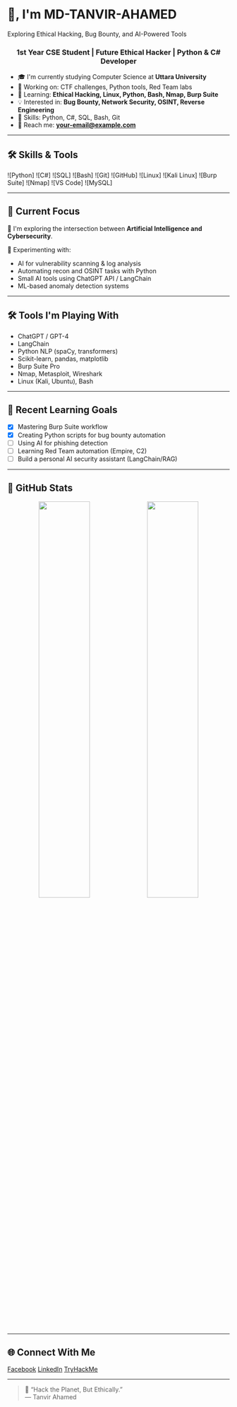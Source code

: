 # 👋, I'm MD-TANVIR-AHAMED
Exploring Ethical Hacking, Bug Bounty, and AI-Powered Tools

<h3 align="center">1st Year CSE Student | Future Ethical Hacker | Python & C# Developer</h3>

 

- 🎓 I'm currently studying Computer Science at **Uttara University**
- 🚀 Working on: CTF challenges, Python tools, Red Team labs
- 🌱 Learning: **Ethical Hacking, Linux, Python, Bash, Nmap, Burp Suite**
- 💡 Interested in: **Bug Bounty, Network Security, OSINT, Reverse Engineering**
- 🧠 Skills: Python, C#, SQL, Bash, Git
- 📢 Reach me: **your-email@example.com**

---

## 🛠️ Skills & Tools

![Python] 
![C#] 
![SQL] 
![Bash] 
![Git] 
![GitHub] 
![Linux] 
![Kali Linux] 
![Burp Suite] 
![Nmap] 
![VS Code] 
![MySQL] 

---

## 🧰 Current Focus

🚀 I'm exploring the intersection between **Artificial Intelligence and Cybersecurity**.

🧠 Experimenting with:
- AI for vulnerability scanning & log analysis
- Automating recon and OSINT tasks with Python
- Small AI tools using ChatGPT API / LangChain
- ML-based anomaly detection systems

---

## 🛠️ Tools I'm Playing With

- ChatGPT / GPT-4
- LangChain
- Python NLP (spaCy, transformers)
- Scikit-learn, pandas, matplotlib
- Burp Suite Pro
- Nmap, Metasploit, Wireshark
- Linux (Kali, Ubuntu), Bash

---

## 📘 Recent Learning Goals

- [x] Mastering Burp Suite workflow
- [x] Creating Python scripts for bug bounty automation
- [ ] Using AI for phishing detection
- [ ] Learning Red Team automation (Empire, C2)
- [ ] Build a personal AI security assistant (LangChain/RAG)

---

## 🔮 GitHub Stats

<p align="center">
  <img src="https://github-readme-stats.vercel.app/api?username=mdtanvirahamed&show_icons=true&theme=tokyonight" width="48%" />
  <img src="https://github-readme-stats.vercel.app/api/top-langs/?username=mdtanvirahamed&layout=compact&theme=tokyonight" width="48%" />
</p>

---

## 🌐 Connect With Me

[Facebook](https://www.facebook.com/TanvirLuxe)
[LinkedIn](https://www.linkedin.com/in/md-tanvir-ahamed-2aa110318)
[TryHackMe](https://tryhackme.com/p/tanvir54030)

---

> 🧠 “Hack the Planet, But Ethically.”  
> — Tanvir Ahamed
